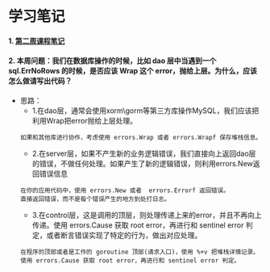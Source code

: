 # 学习笔记
#### 1. [第二周课程笔记](https://naotu.baidu.com/file/0a6efe646327d237f3cac2b9c81e215f)
#### 2. 本周问题：我们在数据库操作的时候，比如 dao 层中当遇到一个 sql.ErrNoRows 的时候，是否应该 Wrap 这个 error，抛给上层。为什么，应该怎么做请写出代码？
* 思路：
    * 1.在dao层，通常会使用xorm\gorm等第三方库操作MySQL，我们应该把利用Wrap把error抛给上层处理。
    ```
    如果和其他库进行协作，考虑使用 errors.Wrap 或者 errors.Wrapf 保存堆栈信息。
    ```
    * 2.在server层，如果不产生新的业务逻辑错误，我们直接向上返回dao层的错误，不做任何处理。如果产生了新的逻辑错误，则利用errors.New返回错误信息
    ```
    在你的应用代码中，使用 errors.New 或者  errors.Errorf 返回错误。
    直接返回错误，而不是每个错误产生的地方到处打日志。
    ```
    * 3.在control层，这是调用的顶层，则处理传递上来的error，并且不再向上传递。使用 errors.Cause 获取 root error，再进行和 sentinel error 判定，或者断言错误实现了特定的行为，做出对应处理。
    ```
    在程序的顶部或者是工作的 goroutine 顶部(请求入口)，使用 %+v 把堆栈详情记录。
    使用 errors.Cause 获取 root error，再进行和 sentinel error 判定。
    ```